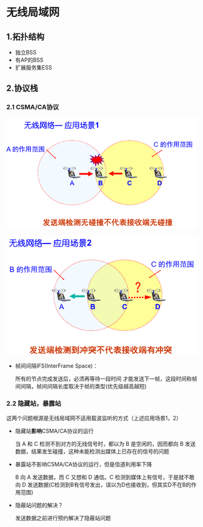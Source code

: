 # 无线局域网



## 1.拓扑结构

* 独立BSS
* 有AP的BSS
* 扩展服务集ESS



## 2.协议栈

### 2.1 CSMA/CA协议

![image-20240414001301857](./assets/4.无线局域网/image-20240414001301857.png)

![image-20240414001325488](./assets/4.无线局域网/image-20240414001325488.png)

* 帧间间隔IFS(InterFrame Space)：

  所有的节点完成发送后，必须再等待一段时间 才能发送下一帧，这段时间称帧间间隔，帧间间隔长度取决于帧的类型(优先级越高越短)

### 2.2 隐藏站，暴露站

这两个问题根源是无线局域网不适用载波监听的方式（上述应用场景1，2）

* 隐藏站**影响**CSMA/CA协议的运行

  当 A 和 C 检测不到对方的无线信号时，都以为 B 是空闲的，因而都向 B 发送数据，结果发生碰撞，这种未能检测出媒体上已存在的信号的问题

* 暴露站不影响CSMA/CA协议的运行，但是信道利用率下降

  B 向 A 发送数据，而 C 又想和 D 通信。C 检测到媒体上有信号，于是就不敢向 D 发送数据(C检测到B有信号发出，误以为D也接收到，但其实D不在B的作用范围)

* 隐蔽站问题的解决？

  发送数据之前进行预约解决了隐蔽站问题